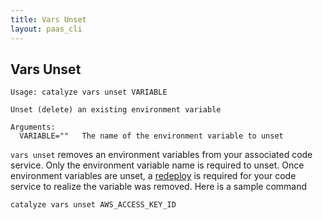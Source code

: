 ```yaml
---
title: Vars Unset
layout: paas_cli
---
```


## Vars Unset

```
Usage: catalyze vars unset VARIABLE

Unset (delete) an existing environment variable

Arguments:
  VARIABLE=""   The name of the environment variable to unset
```

`vars unset` removes an environment variables from your associated code service. Only the environment variable name is required to unset. Once environment variables are unset, a [redeploy](#Redeploy) is required for your code service to realize the variable was removed. Here is a sample command

```
catalyze vars unset AWS_ACCESS_KEY_ID
```
